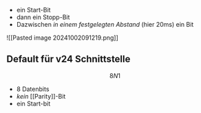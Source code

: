 - ein Start-Bit
- dann ein Stopp-Bit
- Dazwischen _in einem festgelegten Abstand_ (hier 20ms) ein Bit

![[Pasted image 20241002091219.png]]

## Default für v24 Schnittstelle
$$8N1$$
- 8 Datenbits
- _kein_ [[Parity]]-Bit
- ein Start-bit